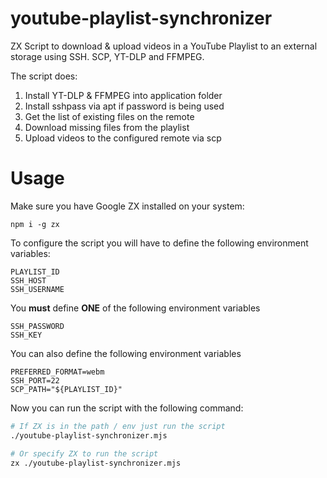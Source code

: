 # youtube-playlist-synchronizer
ZX Script to download &amp; upload videos in a YouTube Playlist to an external storage using SSH. SCP, YT-DLP and FFMPEG.

The script does:
1) Install YT-DLP & FFMPEG into application folder
2) Install sshpass via apt if password is being used
3) Get the list of existing files on the remote
4) Download missing files from the playlist
4) Upload videos to the configured remote via scp

# Usage
Make sure you have Google ZX installed on your system:
```
npm i -g zx
```

To configure the script you will have to define the following environment variables:
```
PLAYLIST_ID
SSH_HOST
SSH_USERNAME
```

You **must** define **ONE** of the following environment variables
```
SSH_PASSWORD
SSH_KEY
```

You can also define the following environment variables
```
PREFERRED_FORMAT=webm
SSH_PORT=22
SCP_PATH="${PLAYLIST_ID}"
```

Now you can run the script with the following command:
```bash
# If ZX is in the path / env just run the script
./youtube-playlist-synchronizer.mjs

# Or specify ZX to run the script
zx ./youtube-playlist-synchronizer.mjs
```
